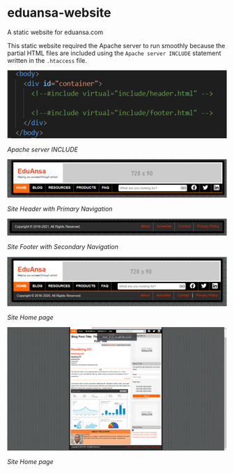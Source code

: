 # eduansa-website

A static website for eduansa.com

This static website required the Apache server to run smoothly because the partial HTML files are included using the `Apache server INCLUDE` statement written in the `.htaccess` file.

![include](docs/include.PNG)

_Apache server INCLUDE_

![site header](docs/header.PNG)

_Site Header with Primary Navigation_

![site footer](docs/Footer.PNG)

_Site Footer with Secondary Navigation_

![site home page](docs/Homepage.PNG)

_Site Home page_

![blog post template](docs/BlogTemplate.png)

_Site Home page_
